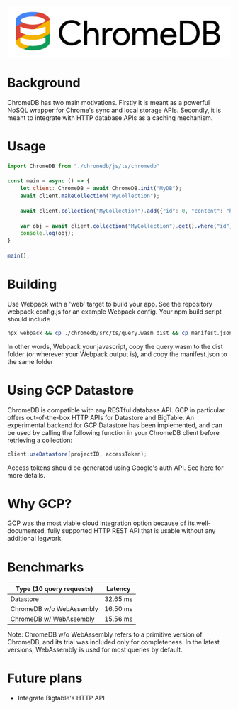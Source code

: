 ![ChromeDB](assets/chromedb.png)

# Background

ChromeDB has two main motivations. Firstly it is meant as a powerful NoSQL wrapper for Chrome's sync and local storage APIs. Secondly, it is meant to integrate with HTTP database APIs as a caching mechanism.

# Usage

```javascript
import ChromeDB from "./chromedb/js/ts/chromedb"

const main = async () => {
    let client: ChromeDB = await ChromeDB.init("MyDB");
    await client.makeCollection("MyCollection");
    
    await client.collection("MyCollection").add({"id": 0, "content": "hello"});
    
    var obj = await client.collection("MyCollection").get().where("id").is(0);
    console.log(obj);
}

main();
```

# Building

Use Webpack with a 'web' target to build your app. See the repository webpack.config.js for an example Webpack config. Your npm build script should include

```bash
npx webpack && cp ./chromedb/src/ts/query.wasm dist && cp manifest.json ./dist
```

In other words, Webpack your javascript, copy the query.wasm to the dist folder (or wherever your Webpack output is), and copy the manifest.json to the same folder

# Using GCP Datastore

ChromeDB is compatible with any RESTful database API. GCP in particular offers out-of-the-box HTTP APIs for Datastore and BigTable. An experimental backend for GCP Datastore has been implemented, and can be used by calling the following function in your ChromeDB client before retrieving a collection:

```javascript
client.useDatastore(projectID, accessToken);
```

Access tokens should be generated using Google's auth API. See [here](https://developers.google.com/identity/protocols/oauth2/web-server#httprest) for more details.

# Why GCP?

GCP was the most viable cloud integration option because of its well-documented, fully supported HTTP REST API that is usable without any additional legwork.

# Benchmarks
Type (10 query requests) | Latency
------------------ | -------
Datastore                 | 32.65 ms
ChromeDB w/o WebAssembly  | 16.50 ms
ChromeDB w/ WebAssembly   | 15.56 ms

Note: ChromeDB w/o WebAssembly refers to a primitive version of ChromeDB, and its trial was included only for completeness. In the latest versions, WebAssembly is used for most queries by default.

# Future plans

* Integrate Bigtable's HTTP API